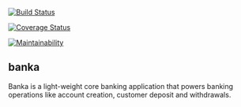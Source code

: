 [![Build Status](https://api.travis-ci.org/Xwebyna/banka.svg?branch=development)](https://api.travis-ci.org/Xwebyna/banka) 

[![Coverage Status](https://coveralls.io/repos/github/Xwebyna/banka/badge.svg?branch=development)](https://coveralls.io/github/Xwebyna/banka?branch=development) 

[![Maintainability](https://api.codeclimate.com/v1/badges/cc41be350a7b19176b94/maintainability)](https://codeclimate.com/github/Xwebyna/banka/maintainability)

## banka
Banka is a light-weight core banking application that powers banking operations like account creation, customer deposit and withdrawals. 
